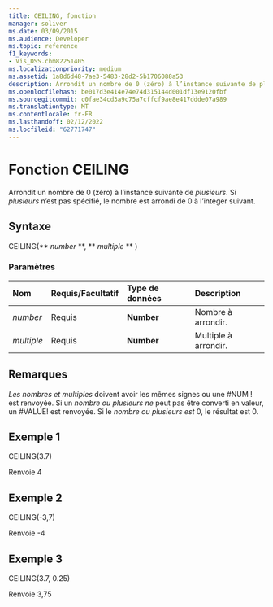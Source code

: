 ```yaml
---
title: CEILING, fonction
manager: soliver
ms.date: 03/09/2015
ms.audience: Developer
ms.topic: reference
f1_keywords:
- Vis_DSS.chm82251405
ms.localizationpriority: medium
ms.assetid: 1a8d6d48-7ae3-5483-28d2-5b1706088a53
description: Arrondit un nombre de 0 (zéro) à l’instance suivante de plusieurs. Si plusieurs n’est pas spécifié, le nombre est arrondi de 0 à l’integer suivant.
ms.openlocfilehash: be017d3e414e74e74d315144d001df13e9120fbf
ms.sourcegitcommit: c0fae34cd3a9c75a7cffcf9ae8e417ddde07a989
ms.translationtype: MT
ms.contentlocale: fr-FR
ms.lasthandoff: 02/12/2022
ms.locfileid: "62771747"
---
```

# <a name="ceiling-function"></a>Fonction CEILING

Arrondit un nombre de 0 (zéro) à l’instance suivante de  _plusieurs_. Si  _plusieurs_ n’est pas spécifié, le nombre est arrondi de 0 à l’integer suivant. 
  
## <a name="syntax"></a>Syntaxe

CEILING(** *number* **, ** *multiple* ** ) 
  
### <a name="parameters"></a>Paramètres

|**Nom**|**Requis/Facultatif**|**Type de données**|**Description**|
|:-----|:-----|:-----|:-----|
| _number_ <br/> |Requis  <br/> |**Number** <br/> |Nombre à arrondir. |
| _multiple_ <br/> |Requis  <br/> |**Number** <br/> |Multiple à arrondir. |
   
## <a name="remarks"></a>Remarques

 _Les_  _nombres et multiples_ doivent avoir les mêmes signes ou une #NUM ! est renvoyée. Si un  _nombre ou_  _plusieurs ne_ peut pas être converti en valeur, un #VALUE! est renvoyée. Si le  _nombre ou_  _plusieurs est_ 0, le résultat est 0. 
  
## <a name="example-1"></a>Exemple 1

CEILING(3.7)
  
Renvoie 4
  
## <a name="example-2"></a>Exemple 2

CEILING(-3,7)
  
Renvoie -4
  
## <a name="example-3"></a>Exemple 3

CEILING(3.7, 0.25)
  
Renvoie 3,75
  

